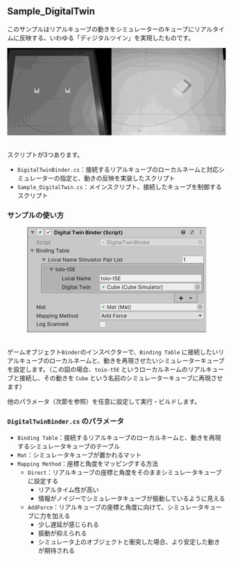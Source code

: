 ## Sample_DigitalTwin

このサンプルはリアルキューブの動きをシミュレーターのキューブにリアルタイムに反映する、いわゆる「ディジタルツイン」を実現したものです。

<div align="center">
<img src="../../../../../docs/res/samples/digitaltwin_demo.gif">
</div>
<br>

スクリプトが3つあります。
- `DigitalTwinBinder.cs`：接続するリアルキューブのローカルネームと対応シミュレーターの指定と、動きの反映を実装したスクリプト
- `Sample_DigitalTwin.cs`：メインスクリプト、接続したキューブを制御するスクリプト

### サンプルの使い方

<div align="center">
<img src="../../../../../docs/res/samples/digitaltwin_prop.png">
</div>
<br>

ゲームオブジェクト`Binder`のインスペクターで、`Binding Table` に接続したいリアルキューブのローカルネームと、動きを再現させたいシミュレーターキューブを設定します。（この図の場合、`toio-t5E` というローカルネームのリアルキューブと接続し、その動きを `Cube` という名前のシミュレーターキューブに再現させます）

他のパラメータ（次節を参照）を任意に設定して実行・ビルドします。

### `DigitalTwinBinder.cs` のパラメータ

- `Binding Table`：接続するリアルキューブのローカルネームと、動きを再現するシミュレータキューブのテーブル
- `Mat`：シミュレータキューブが置かれるマット
- `Mapping Method`：座標と角度をマッピングする方法
  - `Direct`：リアルキューブの座標と角度をそのままシミュレータキューブに設定する
    - リアルタイム性が高い
    - 情報がノイジーでシミュレータキューブが振動しているように見える
  - `AddForce`：リアルキューブの座標と角度に向けて、シミュレータキューブに力を加える
    - 少し遅延が感じられる
    - 振動が抑えられる
    - シミュレータ上のオブジェクトと衝突した場合、より安定した動きが期待される

